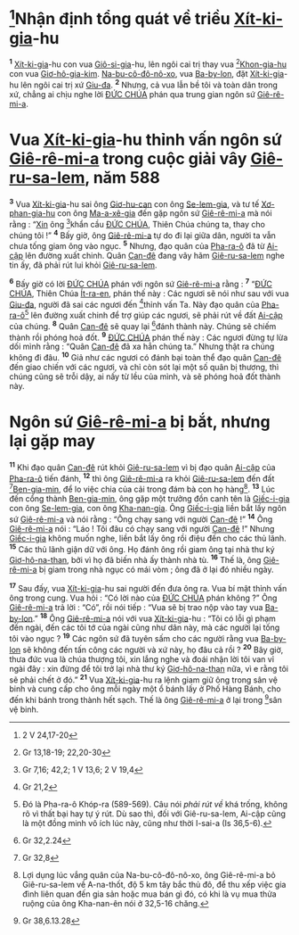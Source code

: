 # [^1@-50ef154d-c631-485e-9bf0-569b5abfb531]Nhận định tổng quát về triều [Xít-ki-gia]()-hu

<sup><b>1</b></sup> [Xít-ki-gia]()-hu con vua [Giô-si-gia]()-hu, lên ngôi cai trị thay vua [^2@-50ef154d-c631-485e-9bf0-569b5abfb531][Khon-gia-hu]() con vua [Giơ-hô-gia-kim](). [Na-bu-cô-đô-nô-xo](), vua [Ba-by-lon](), đặt [Xít-ki-gia]()-hu lên ngôi cai trị xứ [Giu-đa](). <sup><b>2</b></sup> Nhưng, cả vua lẫn bề tôi và toàn dân trong xứ, chẳng ai chịu nghe lời [ĐỨC CHÚA]() phán qua trung gian ngôn sứ [Giê-rê-mi-a]().

# Vua [Xít-ki-gia]()-hu thỉnh vấn ngôn sứ [Giê-rê-mi-a]() trong cuộc giải vây [Giê-ru-sa-lem](), năm 588

<sup><b>3</b></sup> Vua [Xít-ki-gia]()-hu sai ông [Giơ-hu-can]() con ông [Se-lem-gia](), và tư tế [Xơ-phan-gia-hu]() con ông [Ma-a-xê-gia]() đến gặp ngôn sứ [Giê-rê-mi-a]() mà nói rằng : “[Xin]() ông [^3@-50ef154d-c631-485e-9bf0-569b5abfb531]khẩn cầu [ĐỨC CHÚA](), Thiên Chúa chúng ta, thay cho chúng tôi !” <sup><b>4</b></sup> Bấy giờ, ông [Giê-rê-mi-a]() tự do đi lại giữa dân, người ta vẫn chưa tống giam ông vào ngục. <sup><b>5</b></sup> Nhưng, đạo quân của [Pha-ra-ô]() đã từ [Ai-cập]() lên đường xuất chinh. Quân [Can-đê]() đang vây hãm [Giê-ru-sa-lem]() nghe tin ấy, đã phải rút lui khỏi [Giê-ru-sa-lem]().

<sup><b>6</b></sup> Bấy giờ có lời [ĐỨC CHÚA]() phán với ngôn sứ [Giê-rê-mi-a]() rằng : <sup><b>7</b></sup> “[ĐỨC CHÚA](), Thiên Chúa [Ít-ra-en](), phán thế này : Các ngươi sẽ nói như sau với vua [Giu-đa](), người đã sai các ngươi đến [^4@-50ef154d-c631-485e-9bf0-569b5abfb531]thỉnh vấn Ta. Này đạo quân của [Pha-ra-ô]()[^1-50ef154d-c631-485e-9bf0-569b5abfb531] lên đường xuất chinh để trợ giúp các ngươi, sẽ phải rút về đất [Ai-cập]() của chúng. <sup><b>8</b></sup> Quân [Can-đê]() sẽ quay lại [^5@-50ef154d-c631-485e-9bf0-569b5abfb531]đánh thành này. Chúng sẽ chiếm thành rồi phóng hoả đốt. <sup><b>9</b></sup> [ĐỨC CHÚA]() phán thế này : Các ngươi đừng tự lừa dối mình rằng : “Quân [Can-đê]() đã xa hẳn chúng ta.” Nhưng thật ra chúng không đi đâu. <sup><b>10</b></sup> Giả như các ngươi có đánh bại toàn thể đạo quân [Can-đê]() đến giao chiến với các ngươi, và chỉ còn sót lại một số quân bị thương, thì chúng cũng sẽ trỗi dậy, ai nấy từ lều của mình, và sẽ phóng hoả đốt thành này.

# Ngôn sứ [Giê-rê-mi-a]() bị bắt, nhưng lại gặp may

<sup><b>11</b></sup> Khi đạo quân [Can-đê]() rút khỏi [Giê-ru-sa-lem]() vì bị đạo quân [Ai-cập]() của [Pha-ra-ô]() tiến đánh, <sup><b>12</b></sup> thì ông [Giê-rê-mi-a]() ra khỏi [Giê-ru-sa-lem]() đến đất [^6@-50ef154d-c631-485e-9bf0-569b5abfb531][Ben-gia-min](), để lo việc chia của cải trong đám bà con họ hàng[^2-50ef154d-c631-485e-9bf0-569b5abfb531]. <sup><b>13</b></sup> Lúc đến cổng thành [Ben-gia-min](), ông gặp một trưởng đồn canh tên là [Giếc-i-gia]() con ông [Se-lem-gia](), con ông [Kha-nan-gia](). Ông [Giếc-i-gia]() liền bắt lấy ngôn sứ [Giê-rê-mi-a]() và nói rằng : “Ông chạy sang với người [Can-đê]() !” <sup><b>14</b></sup> Ông [Giê-rê-mi-a]() nói : “Láo ! Tôi đâu có chạy sang với người [Can-đê]() !” Nhưng [Giếc-i-gia]() không muốn nghe, liền bắt lấy ông rồi điệu đến cho các thủ lãnh. <sup><b>15</b></sup> Các thủ lãnh giận dữ với ông. Họ đánh ông rồi giam ông tại nhà thư ký [Giơ-hô-na-than](), bởi vì họ đã biến nhà ấy thành nhà tù. <sup><b>16</b></sup> Thế là, ông [Giê-rê-mi-a]() bị giam trong nhà ngục có mái vòm ; ông đã ở lại đó nhiều ngày.

<sup><b>17</b></sup> Sau đấy, vua [Xít-ki-gia]()-hu sai người đến đưa ông ra. Vua bí mật thỉnh vấn ông trong cung. Vua hỏi : “Có lời nào của [ĐỨC CHÚA]() phán không ?” Ông [Giê-rê-mi-a]() trả lời : “Có”, rồi nói tiếp : “Vua sẽ bị trao nộp vào tay vua [Ba-by-lon]().” <sup><b>18</b></sup> Ông [Giê-rê-mi-a]() nói với vua [Xít-ki-gia]()-hu : “Tôi có lỗi gì phạm đến ngài, đến các tôi tớ của ngài cũng như dân này, mà các người lại tống tôi vào ngục ? <sup><b>19</b></sup> Các ngôn sứ đã tuyên sấm cho các người rằng vua [Ba-by-lon]() sẽ không đến tấn công các người và xứ này, họ đâu cả rồi ? <sup><b>20</b></sup> Bây giờ, thưa đức vua là chúa thượng tôi, xin lắng nghe và đoái nhận lời tôi van vỉ ngài đây : xin đừng để tôi trở lại nhà thư ký [Giơ-hô-na-than]() nữa, vì e rằng tôi sẽ phải chết ở đó.” <sup><b>21</b></sup> Vua [Xít-ki-gia]()-hu ra lệnh giam giữ ông trong sân vệ binh và cung cấp cho ông mỗi ngày một ổ bánh lấy ở Phố Hàng Bánh, cho đến khi bánh trong thành hết sạch. Thế là ông [Giê-rê-mi-a]() ở lại trong [^7@-50ef154d-c631-485e-9bf0-569b5abfb531]sân vệ binh.

[^1-50ef154d-c631-485e-9bf0-569b5abfb531]: Đó là Pha-ra-ô Khóp-ra (589-569). Câu nói _phải rút về_ khá trống, không rõ vì thất bại hay tự ý rút. Dù sao thì, đối với Giê-ru-sa-lem, Ai-cập cũng là một đồng minh vô ích lúc này, cũng như thời I-sai-a (Is 36,5-6).

[^2-50ef154d-c631-485e-9bf0-569b5abfb531]: Lợi dụng lúc vắng quân của Na-bu-cô-đô-nô-xo, ông Giê-rê-mi-a bỏ Giê-ru-sa-lem về A-na-thốt, độ 5 km tây bắc thủ đô, để thu xếp việc gia đình liên quan đến gia sản hoặc mua bán gì đó, có khi là vụ mua thửa ruộng của ông Kha-nan-ên nói ở 32,5-16 chăng.

[^1@-50ef154d-c631-485e-9bf0-569b5abfb531]: 2 V 24,17-20

[^2@-50ef154d-c631-485e-9bf0-569b5abfb531]: Gr 13,18-19; 22,20-30

[^3@-50ef154d-c631-485e-9bf0-569b5abfb531]: Gr 7,16; 42,2; 1 V 13,6; 2 V 19,4

[^4@-50ef154d-c631-485e-9bf0-569b5abfb531]: Gr 21,2

[^5@-50ef154d-c631-485e-9bf0-569b5abfb531]: Gr 32,2.24

[^6@-50ef154d-c631-485e-9bf0-569b5abfb531]: Gr 32,8

[^7@-50ef154d-c631-485e-9bf0-569b5abfb531]: Gr 38,6.13.28

